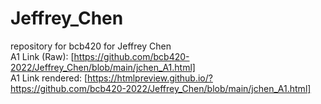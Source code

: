 # Jeffrey_Chen
repository for bcb420 for Jeffrey Chen  
A1 Link (Raw): [https://github.com/bcb420-2022/Jeffrey_Chen/blob/main/jchen_A1.html]  
A1 Link rendered: [https://htmlpreview.github.io/?https://github.com/bcb420-2022/Jeffrey_Chen/blob/main/jchen_A1.html]
